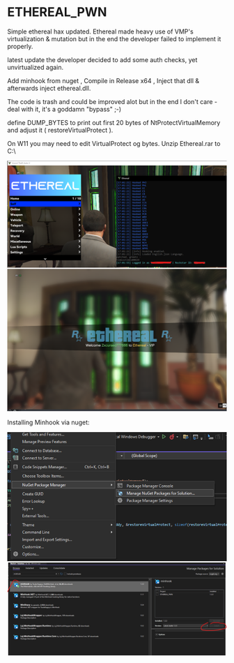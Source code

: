 # ETHEREAL_PWN

Simple ethereal hax updated.
Ethereal made heavy use of VMP's virtualization & mutation but in the end the developer failed to implement it properly.

latest update the developer decided to add some auth checks, yet unvirtualized again.

Add minhook from nuget , Compile in Release x64 , Inject that dll & afterwards inject ethereal.dll.

The code is trash and could be improved alot but in the end I don't care - deal with it, it's a goddamn "bypass" ;-)


define DUMP_BYTES to print out first 20 bytes of NtProtectVirtualMemory and adjust it ( restoreVirtualProtect ).

On W11 you may need to edit VirtualProtect og bytes.
Unzip Ethereal.rar to C:\


![Alt text](/pic/NEGERSS.png?raw=true "Screenshotboi")
![Alt text](/pic/LATEST.png?raw=true "Screenshotboi")


Installing Minhook via nuget:




![Alt text](/pic/PIC1.png?raw=true "Screenshotboi2")
![Alt text](/pic/pic2.png?raw=true "Screenshotboi3")
